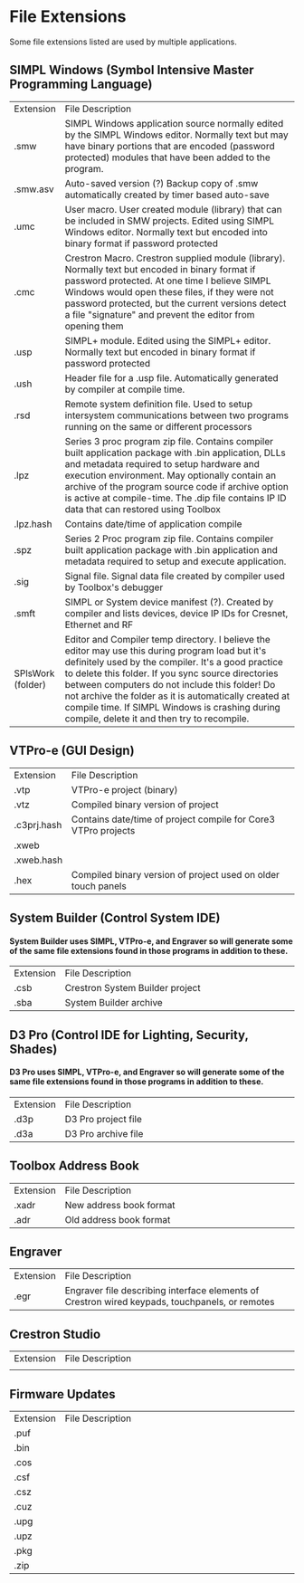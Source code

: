 # File Extensions #

Some file extensions listed are used by multiple applications.

## SIMPL Windows (Symbol Intensive Master Programming Language) ##
<table>
<tr>
<td width="10%">Extension</td>
<td width="90%">File Description</td>
</tr>

<tr>
<td>.smw</td>
<td>SIMPL Windows application source normally edited by the SIMPL Windows editor. Normally text but may have binary portions that are encoded (password protected) modules that have been added to the program.</td>
</tr>

<tr>
<td>.smw.asv</td>
<td>Auto-saved version (?) Backup copy of .smw automatically created by timer based auto-save</td>
</tr>

<tr>
<td>.umc</td>
<td>User macro. User created module (library) that can be included in SMW projects. Edited using SIMPL Windows editor. Normally text but encoded into binary format if password protected</td>
</tr>

<tr>
<td>.cmc</td>
<td>Crestron Macro. Crestron supplied module (library). Normally text but encoded in binary format if password protected. At one time I believe SIMPL Windows would open these files, if they were not password protected, but the current versions detect a file "signature" and prevent the editor from opening  them</td>
</tr>

<tr>
<td>.usp</td>
<td>SIMPL+ module. Edited using the SIMPL+ editor. Normally text but encoded in binary format if password protected</td>
</tr>

<tr>
<td>.ush</td>
<td>Header file for a .usp file. Automatically generated by compiler at compile time.</td>
</tr>

<tr>
<td>.rsd</td>
<td>Remote system definition file. Used to setup intersystem communications between two programs running on the same or different processors</td>
</tr>

<tr>
<td>.lpz</td>
<td>Series 3 proc program zip file. Contains compiler built application package with .bin application, DLLs and metadata required to setup hardware and execution environment. May optionally contain an archive of the program source code if archive option is active at compile-time. The .dip file contains IP ID data that can restored using Toolbox</td>
</tr>

<tr>
<td>.lpz.hash</td>
<td>Contains date/time of application compile</td>
</tr>

<tr>
<td>.spz</td>
<td>Series 2 Proc program zip file. Contains compiler built application package with .bin application and metadata required to setup and execute application.</td>
</tr>

<tr>
<td>.sig</td>
<td>Signal file. Signal data file created by compiler used by Toolbox's debugger</td>
</tr>

<tr>
<td>.smft</td>
<td>SIMPL or System device manifest (?). Created by compiler and lists devices, device IP IDs for Cresnet, Ethernet and RF</td>
</tr>

<tr>
<td>SPlsWork (folder)</td>
<td>Editor and Compiler temp directory. I believe the editor may use this during program load but it's definitely used by the compiler. It's a good practice to delete this folder. If you sync source directories between computers do not include this folder! Do not archive the folder as it is automatically created at compile time. If SIMPL Windows is crashing during compile, delete it and then try to recompile.</td>
</tr>
</table>

## VTPro-e (GUI Design) ##
<table>
<tr>
<td width="10%">Extension</td>
<td width="90%">File Description</td>
</tr>

<tr>
<td>.vtp</td>
<td>VTPro-e project (binary)</td>
</tr>

<tr>
<td>.vtz</td>
<td>Compiled binary version of project</td>
</tr>

<tr>
<td>.c3prj.hash</td>
<td>Contains date/time of project compile for Core3 VTPro projects</td>
</tr>

<tr>
<td>.xweb</td>
<td></td>
</tr>

<tr>
<td>.xweb.hash</td>
<td></td>
</tr>

<tr>
<td>.hex</td>
<td>Compiled binary version of project used on older touch panels</td>
</tr>

</table>

## System Builder (Control System IDE) ##
#### System Builder uses SIMPL, VTPro-e, and Engraver so will generate some of the same file extensions found in those programs in addition to these. ####
<table>
<tr>
<td width="10%">Extension</td>
<td width="90%">File Description</td>
</tr>

<tr>
<td>.csb</td>
<td>Crestron System Builder project</td>
</tr>

<tr>
<td>.sba</td>
<td>System Builder archive</td>
</tr>
</table>

## D3 Pro (Control IDE for Lighting, Security, Shades) ##
#### D3 Pro uses SIMPL, VTPro-e, and Engraver so will generate some of the same file extensions found in those programs in addition to these. ####
<table>
<tr>
<td width="10%">Extension</td>
<td width="90%">File Description</td>
</tr>

<tr>
<td>.d3p</td>
<td>D3 Pro project file</td>
</tr>

<tr>
<td>.d3a</td>
<td>D3 Pro archive file</td>
</tr>

</table>

## Toolbox Address Book ##
<table>
<tr>
<td width="10%">Extension</td>
<td width="90%">File Description</td>
</tr>

<tr>
<td>.xadr</td>
<td>New address book format</td>
</tr>

<tr>
<td>.adr</td>
<td>Old address book format</td>
</tr>

</table>


## Engraver ##
<table>
<tr>
<td width="10%">Extension</td>
<td width="90%">File Description</td>
</tr>

<tr>
<td>.egr</td>
<td>Engraver file describing interface elements of Crestron wired keypads, touchpanels, or remotes</td>
</tr>


</table>

## Crestron Studio ##
<table>
<tr>
<td width="10%">Extension</td>
<td width="90%">File Description</td>
</tr>

<tr>
<td></td>
<td></td>
</tr>

</table>

## Firmware Updates ##
<table>
<tr>
<td width="10%">Extension</td>
<td width="90%">File Description</td>
</tr>

<tr>
<td>.puf</td>
<td></td>
</tr>

<tr>
<td>.bin</td>
<td></td>
</tr>

<tr>
<td>.cos</td>
<td></td>
</tr>

<tr>
<td>.csf</td>
<td></td>
</tr>

<tr>
<td>.csz</td>
<td></td>
</tr>

<tr>
<td>.cuz</td>
<td></td>
</tr>

<tr>
<td>.upg</td>
<td></td>
</tr>

<tr>
<td>.upz</td>
<td></td>
</tr>

<tr>
<td>.pkg</td>
<td></td>
</tr>

<tr>
<td>.zip</td>
<td></td>
</tr>

</table>

